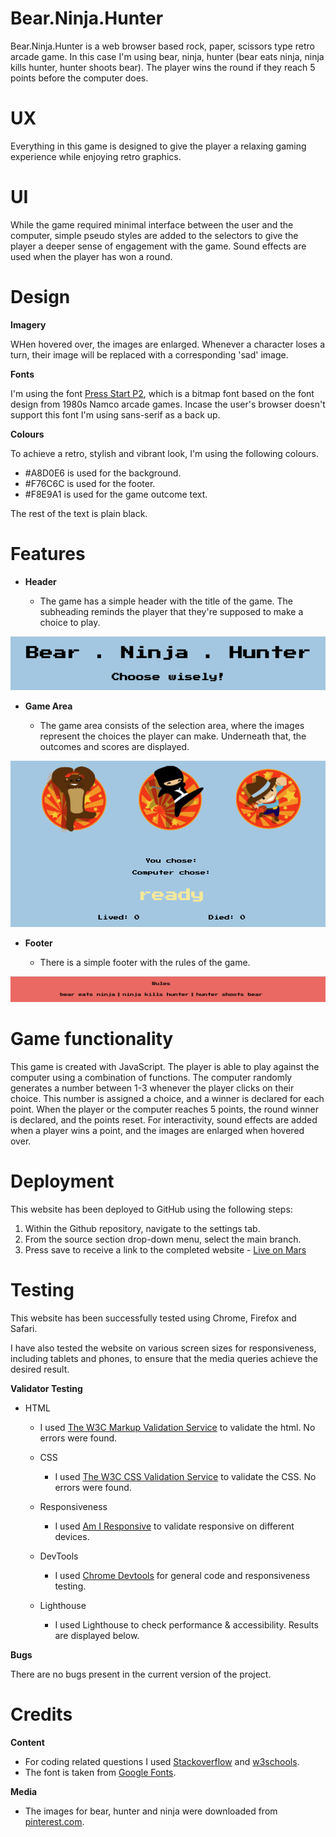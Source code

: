 # Bear.Ninja.Hunter

Bear.Ninja.Hunter is a web browser based rock, paper, scissors type retro arcade game. In this case I'm using bear, ninja, hunter (bear eats ninja, ninja kills hunter, hunter shoots bear). The player wins the round if they reach 5 points before the computer does. 

# UX

Everything in this game is designed to give the player a relaxing gaming experience while enjoying retro graphics.

# UI

While the game required minimal interface between the user and the computer, simple pseudo styles are added to the selectors to give the player a deeper sense of engagement with the game. Sound effects are used when the player has won a round.

# Design

**Imagery**

WHen hovered over, the images are enlarged. Whenever a character loses a turn, their image will be replaced with a corresponding 'sad' image.

**Fonts**

I'm using the font [Press Start P2](https://fonts.google.com/specimen/Press+Start+2P), which is a bitmap font based on the font design from 1980s Namco arcade games. Incase the user's browser doesn't support this font I'm using sans-serif as a back up.

**Colours**

To achieve a retro, stylish and vibrant look, I'm using the following colours.

- #A8D0E6 is used for the background.
- #F76C6C is used for the footer.
- #F8E9A1 is used for the game outcome text.

The rest of the text is plain black.

# Features

* **Header**

    - The game has a simple header with the title of the game. The subheading reminds the player that they're supposed to make a choice to play. 

![header](assets/images-readme/header.png)

* **Game Area**

    - The game area consists of the selection area, where the images represent the choices the player can make. Underneath that, the outcomes and scores are displayed.

![game area](assets/images-readme/game-area.png) 

* **Footer**

    -  There is a simple footer with the rules of the game.

![footer](assets/images-readme/footer.png)

# Game functionality

This game is created with JavaScript. The player is able to play against the computer using a combination of functions. The computer randomly generates a number between 1-3 whenever the player clicks on their choice. This number is assigned a choice, and a winner is declared for each point. When the player or the computer reaches 5 points, the round winner is declared, and the points reset. For interactivity, sound effects are added when a player wins a point, and the images are enlarged when hovered over. 

# Deployment

This website has been deployed to GitHub using the following steps:

1. Within the Github repository, navigate to the settings tab.
2. From the source section drop-down menu, select the main branch.
3. Press save to receive a link to the completed website - [Live on Mars](https://axelzwaans.github.io/live-on-mars/)

# Testing

This website has been successfully tested using Chrome, Firefox and Safari. 

I have also tested the website on various screen sizes for responsiveness, including tablets and phones, to ensure that the media queries achieve the desired result. 

**Validator Testing**

 - HTML
     - I used [The W3C Markup Validation Service](https://validator.w3.org/) to validate the html. No errors were found.

   - CSS
     - I used [The W3C CSS Validation Service](https://jigsaw.w3.org/css-validator/) to validate the CSS. No errors were found.

   - Responsiveness
     - I used [Am I Responsive](http://ami.responsivedesign.is/) to validate responsive on different devices.

   - DevTools
     - I used [Chrome Devtools](https://developer.chrome.com/docs/devtools/) for general code and responsiveness testing.

   - Lighthouse
     - I used Lighthouse to check performance & accessibility. Results are displayed below.

**Bugs**

There are no bugs present in the current version of the project.

# Credits

**Content**
  
  - For coding related questions I used [Stackoverflow](https://stackoverflow.com/) and [w3schools](https://www.w3schools.com/).
  - The font is taken from [Google Fonts](https://fonts.google.com/).

**Media**

  - The images for bear, hunter and ninja were downloaded from [pinterest.com](www.pinterest.com). 


